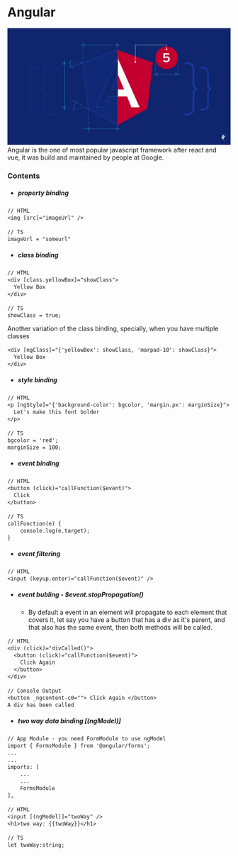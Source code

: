 # Angular
![Angular Cover Image](https://github.com/CharlesRajendran/AngularTuts/blob/master/img/cover.png)
Angular is the one of most popular javascript framework after react and vue, it was build and maintained by people at Google.

### Contents

- ##### property binding
~~~
// HTML
<img [src]="imageUrl" />

// TS
imageUrl = "someurl"
~~~

- ##### class binding
~~~
// HTML
<div [class.yellowBox]="showClass">
  Yellow Box
</div>

// TS
showClass = true;
~~~
Another variation of the class binding, specially, when you have multiple classes
~~~
<div [ngClass]="{'yellowBox': showClass, 'marpad-10': showClass}">
  Yellow Box
</div>
~~~

- ##### style binding
~~~
// HTML
<p [ngStyle]="{'background-color': bgcolor, 'margin.px': marginSize}">
  Let's make this font bolder
</p>

// TS
bgcolor = 'red';
marginSize = 100;
~~~

- ##### event binding
~~~
// HTML
<button (click)="callFunction($event)">
  Click
</button>

// TS
callFunction(e) {
    console.log(e.target);
}
~~~

- ##### event filtering
~~~
// HTML
<input (keyup.enter)="callFunction($event)" />
~~~

- ##### event bubling - $event.stopPropagation()
  - By default a event in an element will propagate to each element that covers it, let say you have a button that has a div as it's parent, and that also has the same event, then both methods will be called.
~~~
// HTML
<div (click)="divCalled()">
  <button (click)="callFunction($event)">
    Click Again
  </button>  
</div>

// Console Output
<button _ngcontent-c0=""> Click Again </button>
A div has been called
~~~

- ##### two way data binding [(ngModel)]
~~~
// App Module - you need FormModule to use ngModel
import { FormsModule } from '@angular/forms';
...
...
imports: [
    ...
    ...
    FormsModule
],

// HTML
<input [(ngModel)]="twoWay" />
<h1>two way: {{twoWay}}</h1>

// TS
let twoWay:string;
~~~
